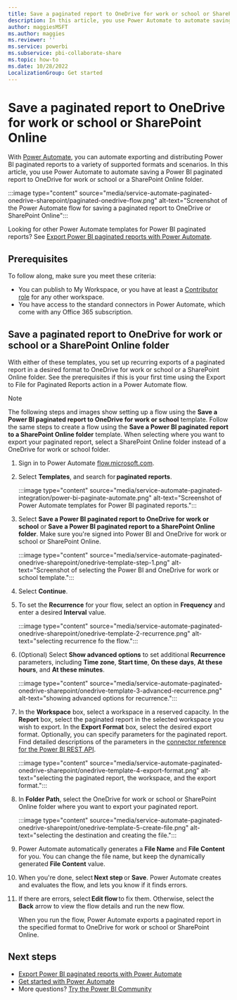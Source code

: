 ```yaml
---
title: Save a paginated report to OneDrive for work or school or SharePoint Online
description: In this article, you use Power Automate to automate saving a Power BI paginated report to OneDrive for work or school or a SharePoint Online folder.  
author: maggiesMSFT
ms.author: maggies
ms.reviewer: ''
ms.service: powerbi
ms.subservice: pbi-collaborate-share
ms.topic: how-to
ms.date: 10/28/2022
LocalizationGroup: Get started
---
```

# Save a paginated report to OneDrive for work or school or SharePoint Online

With [Power Automate](/power-automate/getting-started), you can automate exporting and distributing Power BI paginated reports to a variety of supported formats and scenarios. In this article, you use Power Automate to automate saving a Power BI paginated report to OneDrive for work or school or a SharePoint Online folder.


:::image type="content" source="media/service-automate-paginated-onedrive-sharepoint/paginated-onedrive-flow.png" alt-text="Screenshot of the Power Automate flow for saving a paginated report to OneDrive or SharePoint Online":::

Looking for other Power Automate templates for Power BI paginated reports? See [Export Power BI paginated reports with Power Automate](service-automate-paginated-integration.md). 

## Prerequisites  

To follow along, make sure you meet these criteria:

- You can publish to My Workspace, or you have at least a [Contributor role](../collaborate-share/service-roles-new-workspaces.md#workspace-roles) for any other workspace.
- You have access to the standard connectors in Power Automate, which come with any Office 365 subscription.

## Save a paginated report to OneDrive for work or school or a SharePoint Online folder 

With either of these templates, you set up recurring exports of a paginated report in a desired format to OneDrive for work or school or a SharePoint Online folder. See the prerequisites if this is your first time using the Export to File for Paginated Reports action in a Power Automate flow. 

> [!NOTE]
> The following steps and images show setting up a flow using the **Save a Power BI paginated report to OneDrive for work or school** template. Follow the same steps to create a flow using the **Save a Power BI paginated report to a SharePoint Online folder** template. When selecting where you want to export your paginated report, select a SharePoint Online folder instead of a OneDrive for work or school folder. 

1. Sign in to Power Automate [flow.microsoft.com](https://flow.microsoft.com/). 
1. Select **Templates**, and search for **paginated reports**. 

    :::image type="content" source="media/service-automate-paginated-integration/power-bi-paginate-automate.png" alt-text="Screenshot of Power Automate templates for Power BI paginated reports.":::

1. Select **Save a Power BI paginated report to OneDrive for work or school** or **Save a Power BI paginated report to a SharePoint Online folder**. Make sure you're signed into Power BI and OneDrive for work or school or SharePoint Online.

    :::image type="content" source="media/service-automate-paginated-onedrive-sharepoint/onedrive-template-step-1.png" alt-text="Screenshot of selecting the Power BI and OneDrive for work or school template.":::
1. Select **Continue**.  


1. To set the **Recurrence** for your flow, select an option in **Frequency** and enter a desired **Interval** value.

    :::image type="content" source="media/service-automate-paginated-onedrive-sharepoint/onedrive-template-2-recurrence.png" alt-text="selecting recurrence fo the flow.":::

1. (Optional) Select **Show advanced options** to set additional **Recurrence** parameters, including **Time zone**, **Start time**, **On these days**, **At these hours**, and **At these minutes**.  

    :::image type="content" source="media/service-automate-paginated-onedrive-sharepoint/onedrive-template-3-advanced-recurrence.png" alt-text="showing advanced options for recurrence.":::

1. In the **Workspace** box, select a workspace in a reserved capacity. In the **Report** box, select the paginated report in the selected workspace you wish to export. In the **Export Format** box, select the desired export format. Optionally, you can specify parameters for the paginated report. Find detailed descriptions of the parameters in the [connector reference for the Power BI REST API](/connectors/powerbi/#export-to-file-for-paginated-reports).  

    :::image type="content" source="media/service-automate-paginated-onedrive-sharepoint/onedrive-template-4-export-format.png" alt-text="selecting the paginated report, the workspace, and the export format.":::

1. In **Folder Path**, select the OneDrive for work or school or SharePoint Online folder where you want to export your paginated report.

    :::image type="content" source="media/service-automate-paginated-onedrive-sharepoint/onedrive-template-5-create-file.png" alt-text="selecting the destination and creating the file.":::

1. Power Automate automatically generates a **File Name** and **File Content** for you. You can change the file name, but keep the dynamically generated **File Content** value. 

1. When you're done, select **Next step** or **Save**. Power Automate creates and evaluates the flow, and lets you know if it finds errors. 

1. If there are errors, select **Edit flow** to fix them. Otherwise, select the **Back** arrow to view the flow details and run the new flow. 

    When you run the flow, Power Automate exports a paginated report in the specified format to OneDrive for work or school or SharePoint Online.  

## Next steps

- [Export Power BI paginated reports with Power Automate](service-automate-paginated-integration.md)
- [Get started with Power Automate](/power-automate/getting-started/)
- More questions? [Try the Power BI Community](https://community.powerbi.com/)
